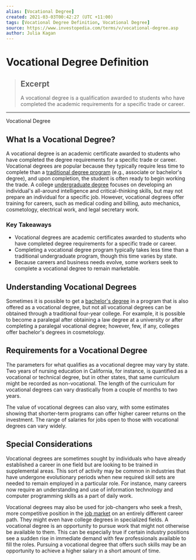 ```yaml
---
alias: [Vocational Degree]
created: 2021-03-03T00:42:27 (UTC +11:00)
tags: [Vocational Degree Definition, Vocational Degree]
source: https://www.investopedia.com/terms/v/vocational-degree.asp
author: Julia Kagan
---
```


# Vocational Degree Definition

> ## Excerpt
> A vocational degree is a qualification awarded to students who have completed the academic requirements for a specific trade or career.

---

Vocational Degree
## What Is a Vocational Degree?

A vocational degree is an academic certificate awarded to students who have completed the degree requirements for a specific trade or career. Vocational degrees are popular because they typically require less time to complete than a [traditional degree program](https://www.investopedia.com/articles/professionaleducation/09/business-grad-degree-vs-mba.asp) (e.g., associate or bachelor's degree), and upon completion, the student is often ready to begin working the trade. A college [undergraduate degree](https://www.investopedia.com/personal-finance/best-undergraduate-business-programs/) focuses on developing an individual's all-around intelligence and critical-thinking skills, but may not prepare an individual for a specific job. However, vocational degrees offer training for careers, such as medical coding and billing, auto mechanics, cosmetology, electrical work, and legal secretary work.

### Key Takeaways

-   Vocational degrees are academic certificates awarded to students who have completed degree requirements for a specific trade or career.
-   Completing a vocational degree program typically takes less time than a traditional undergraduate program, though this time varies by state.
-   Because careers and business needs evolve, some workers seek to complete a vocational degree to remain marketable.

## Understanding Vocational Degrees

Sometimes it is possible to get a [bachelor's degree](https://www.investopedia.com/articles/professionaleducation/11/accelerated-bachelors-masters-degree.asp) in a program that is also offered as a vocational degree, but not all vocational degrees can be obtained through a traditional four-year college. For example, it is possible to become a paralegal after obtaining a law degree at a university or after completing a paralegal vocational degree; however, few, if any, colleges offer bachelor's degrees in cosmetology.

## Requirements for a Vocational Degree

The parameters for what qualifies as a vocational degree may vary by state. Two years of nursing education in California, for instance, is quantified as a vocational or technical degree, but in other states, that same curriculum might be recorded as non-vocational. The length of the curriculum for vocational degrees can vary drastically from a couple of months to two years.

The value of vocational degrees can also vary, with some estimates showing that shorter-term programs can offer higher career returns on the investment. The range of salaries for jobs open to those with vocational degrees can vary widely.

## Special Considerations

Vocational degrees are sometimes sought by individuals who have already established a career in one field but are looking to be trained in supplemental areas. This sort of activity may be common in industries that have undergone evolutionary periods when new required skill sets are needed to remain employed in a particular role. For instance, many careers now require an understanding and use of information technology and computer programming skills as a part of daily work. 

Vocational degrees may also be used for job-changers who seek a fresh, more competitive position in the [job market](https://www.investopedia.com/terms/j/job-market.asp) on an entirely different career path. They might even have college degrees in specialized fields. A vocational degree is an opportunity to pursue work that might not otherwise be available to them. This can be especially true if certain industry positions see a sudden rise in immediate demand with few professionals available to fill the roles. Pursuing a vocational degree that offers such skills may be an opportunity to achieve a higher salary in a short amount of time.
